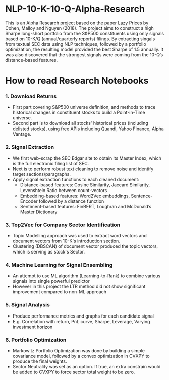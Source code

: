# NLP-10-K-10-Q-Alpha-Research
This is an Alpha Research project based on the paper Lazy Prices by Cohen, Malloy and Nguyen (2018). The project aims to construct a high Sharpe long-short portfolio from the S&P500 constituents using only signals based on 10-K/Q (annual/quarterly reports) filings. By extracting singals from textual SEC data using NLP techniques, followed by a portfolio optimization, the resulting model provided the best Sharpe of 1.5 annually. It was also discovered that the strongest signals were coming from the 10-Q’s distance-based features.

# How to read Research Notebooks
### 1. Download Returns
* First part covering S&P500 universe definition, and methods to trace historical changes in constituent stocks to build a Point-in-Time universe.
* Second part is to download all stocks' historical prices (including delisted stocks), using free APIs including Quandl, Yahoo Finance, Alpha Vantage.

### 2. Signal Extraction
* We first web-scrap the SEC Edgar site to obtain its Master Index, which is the full electronic filing list of SEC.
* Next is to perform robust text cleaning to remove noise and identify target sections/paragraphs.
* Apply signal extraction functions to each cleaned document:
  * Distance-based features: Cosine Similarity, Jaccard Similarity, Levenshtein Ratio between count-vectors
  * Embedding-based features: Word2Vec embeddings, Sentence-Encoder followed by a distance function
  * Sentiment-based features: FinBERT, Loughran and McDonald’s Master Dictionary

### 3. Top2Vec for Company Sector Identification
* Topic Modelling approach was used to extract word vectors and document vectors from 10-K's introduction section.
* Clustering (DBSCAN) of document vector produced the topic vectors, which is serving as stock's Sector.

### 4. Machine Learning for Signal Ensembling
* An attempt to use ML algorithm (Learning-to-Rank) to combine various signals into single powerful predictor
* However in this project the LTR method did not show significant improvement compared to non-ML approach

### 5. Signal Analysis
* Produce performance metrics and graphs for each candidate signal
* E.g. Correlation with return, PnL curve, Sharpe, Leverage, Varying investment horizon

### 6. Portfolio Optimization
* Markowitz Portfolio Optimization was done by building a simple covariance model, followed by a convex optimization in CVXPY to produce the final weights.
* Sector Neutrality was set as an option. If true, an extra constrain would be added to CVXPY to force sector total weight to be zero.